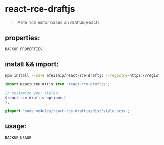 # react-rce-draftjs
> A lite rich editor based on draftJs(React)

## properties:
```javascript
BACKUP_PROPERTIES
```

## install && import:
```bash
npm install --save afeiship/react-rce-draftjs --registry=https://registry.npm.taobao.org
```

```js
import ReactRceDraftjs from 'react-rce-draftjs';
```

```scss
// customize your styles:
$react-rce-draftjs-options:(
);

@import 'node_modules/react-rce-draftjs/dist/style.scss';
```


## usage:
```jsx
BACKUP_USAGE
```
